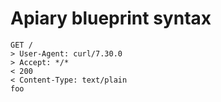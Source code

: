 # Apiary blueprint syntax

```apib
GET /
> User-Agent: curl/7.30.0
> Accept: */*
< 200
< Content-Type: text/plain
foo

```
